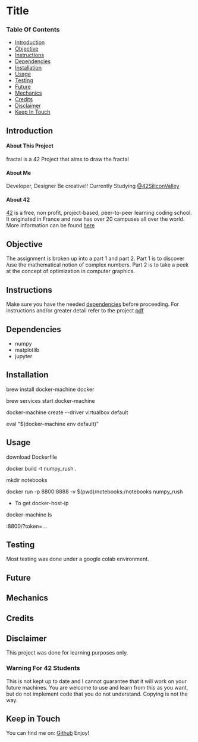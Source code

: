 # Title

### Table Of Contents
* [Introduction](#introduction)
* [Objective](#objective)
* [Instructions](#instructions)
* [Dependencies](#dependencies)
* [Installation](#installation)
* [Usage](#usage)
* [Testing](#testing) 
* [Future](#future)
* [Mechanics](#mechanics)
* [Credits](#credits)
* [Disclaimer](#disclaimer)
* [Keep In Touch](#keep-in-touch)

## Introduction  

#### About This Project
fractal is a 42 Project that aims to draw the fractal

#### About Me
Developer, Designer Be creative!! Currently Studying [@42SiliconValley][42]

#### About 42  
[42][42] is a free, non profit, project-based, peer-to-peer learning coding school. It originated in France and now has over 20 campuses all over the world. More information can be found [here][42] 

## Objective  
The assignment is broken up into a part 1 and part 2. Part 1 is to discover /use the mathematical notion of complex numbers. Part 2 is to take a peek at the concept of optimization in computer graphics.

## Instructions
Make sure you have the needed [dependencies](#dependencies) before proceeding.
For instructions and/or greater detail refer to the project [pdf][pdf]

## Dependencies  
* numpy
* matplotlib
* jupyter

## Installation
brew install docker-machine docker

brew services start docker-machine

docker-machine create --driver virtualbox default

eval "$(docker-machine env default)"

## Usage  
download Dockerfile

docker build -t numpy_rush .

mkdir notebooks

docker run -p 8800:8888 -v $(pwd)/notebooks:/notebooks numpy_rush

- To get docker-host-ip

docker-machine ls

<docker-host-ip>:8800/?token=...

## Testing  
Most testing was done under a google colab environment.

## Future

## Mechanics  

## Credits  


## Disclaimer

This project was done for learning purposes only.

### Warning For 42 Students

This is not kept up to date and I cannot guarantee that it will work on your future machines. You are welcome to use and learn from this as you want, but do not implement code that you do not understand. Copying is not the way. 

## Keep in Touch

You can find me on:
[Github][kosehy]
Enjoy!

[42]: http://42.us.org "42 USA"
[pdf]: https://github.com/kosehy/numpy_rush/blob/master/numpy.en.pdf

[kosehy]: https://github.com/kosehy
